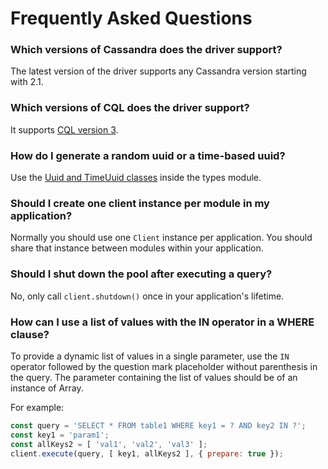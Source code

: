 # Frequently Asked Questions

### Which versions of Cassandra does the driver support?

The latest version of the driver supports any Cassandra version starting with 2.1.

### Which versions of CQL does the driver support?

It supports [CQL version 3](http://cassandra.apache.org/doc/latest/cql/index.html).

### How do I generate a random uuid or a time-based uuid?

Use the [Uuid and TimeUuid classes](/features/datatypes/uuids) inside the types module.

### Should I create one client instance per module in my application?

Normally you should use one `Client` instance per application. You should share that instance between modules within
your application.

### Should I shut down the pool after executing a query?

No, only call `client.shutdown()` once in your application's lifetime.

### How can I use a list of values with the IN operator in a WHERE clause?

To provide a dynamic list of values in a single parameter, use the `IN` operator followed by the question mark
placeholder without parenthesis in the query. The parameter containing the list of values should be of an instance of
Array.

For example:

```javascript
const query = 'SELECT * FROM table1 WHERE key1 = ? AND key2 IN ?';
const key1 = 'param1';
const allKeys2 = [ 'val1', 'val2', 'val3' ];
client.execute(query, [ key1, allKeys2 ], { prepare: true });
```
